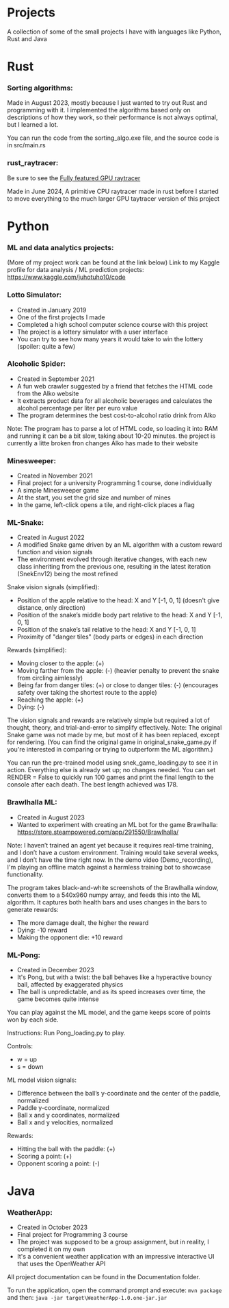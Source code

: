 # Projects
A collection of some of the small projects I have with languages like Python, Rust and Java

# Rust

### Sorting algorithms:

Made in August 2023, mostly because I just wanted to try out Rust and programming with it.
I implemented the algorithms based only on descriptions of how they work, so their performance is not always optimal, but I learned a lot.

You can run the code from the sorting_algo.exe file, and the source code is in src/main.rs

### rust_raytracer:

Be sure to see the [Fully featured GPU raytracer](https://github.com/juhotuho10/rust_GPU_raytracing)

Made in June 2024, A primitive CPU raytracer made in rust before I started to move everything to the much larger GPU taytracer version of this project

# Python

###  ML and data analytics projects:

(More of my project work can be found at the link below) Link to my Kaggle profile for data analysis / ML prediction projects:
https://www.kaggle.com/juhotuho10/code

### Lotto Simulator:

- Created in January 2019
- One of the first projects I made
- Completed a high school computer science course with this project
- The project is a lottery simulator with a user interface
- You can try to see how many years it would take to win the lottery (spoiler: quite a few)

###  Alcoholic Spider:

- Created in September 2021
- A fun web crawler suggested by a friend that fetches the HTML code from the Alko website
- It extracts product data for all alcoholic beverages and calculates the alcohol percentage per liter per euro value
- The program determines the best cost-to-alcohol ratio drink from Alko

Note: The program has to parse a lot of HTML code, so loading it into RAM and running it can be a bit slow, taking about 10-20 minutes. 
the project is currently a litte broken fron changes Alko has made to their website

###  Minesweeper:

- Created in November 2021
- Final project for a university Programming 1 course, done individually
- A simple Minesweeper game
- At the start, you set the grid size and number of mines
- In the game, left-click opens a tile, and right-click places a flag


###  ML-Snake:

- Created in August 2022
- A modified Snake game driven by an ML algorithm with a custom reward function and vision signals
- The environment evolved through iterative changes, with each new class inheriting from the previous one, resulting in the latest iteration (SnekEnv12) being the most refined

Snake vision signals (simplified):

- Position of the apple relative to the head: X and Y [-1, 0, 1] (doesn't give distance, only direction)
- Position of the snake’s middle body part relative to the head: X and Y [-1, 0, 1]
- Position of the snake’s tail relative to the head: X and Y [-1, 0, 1]
- Proximity of "danger tiles" (body parts or edges) in each direction

Rewards (simplified):

- Moving closer to the apple: (+)
- Moving farther from the apple: (-) (heavier penalty to prevent the snake from circling aimlessly)
- Being far from danger tiles: (+) or close to danger tiles: (-) (encourages safety over taking the shortest route to the apple)
- Reaching the apple: (+)
- Dying: (-)

The vision signals and rewards are relatively simple but required a lot of thought, theory, and trial-and-error to simplify effectively.
Note: The original Snake game was not made by me, but most of it has been replaced, except for rendering. (You can find the original game in original_snake_game.py if you're interested in comparing or trying to outperform the ML algorithm.)

You can run the pre-trained model using snek_game_loading.py to see it in action.
Everything else is already set up; no changes needed.
You can set RENDER = False to quickly run 100 games and print the final length to the console after each death.
The best length achieved was 178.


###  Brawlhalla ML:

- Created in August 2023
- Wanted to experiment with creating an ML bot for the game Brawlhalla: https://store.steampowered.com/app/291550/Brawlhalla/

Note: I haven’t trained an agent yet because it requires real-time training, and I don’t have a custom environment. Training would take several weeks, and I don’t have the time right now.
In the demo video (Demo_recording), I'm playing an offline match against a harmless training bot to showcase functionality.

The program takes black-and-white screenshots of the Brawlhalla window, converts them to a 540x960 numpy array, and feeds this into the ML algorithm.
It captures both health bars and uses changes in the bars to generate rewards:

- The more damage dealt, the higher the reward
- Dying: -10 reward
- Making the opponent die: +10 reward

###  ML-Pong:

- Created in December 2023
- It's Pong, but with a twist: the ball behaves like a hyperactive bouncy ball, affected by exaggerated physics
- The ball is unpredictable, and as its speed increases over time, the game becomes quite intense

You can play against the ML model, and the game keeps score of points won by each side.

Instructions:
Run Pong_loading.py to play.

Controls:

- w = up
- s = down

ML model vision signals:

- Difference between the ball’s y-coordinate and the center of the paddle, normalized
- Paddle y-coordinate, normalized
- Ball x and y coordinates, normalized
- Ball x and y velocities, normalized

Rewards:

- Hitting the ball with the paddle: (+)
- Scoring a point: (+)
- Opponent scoring a point: (-)

# Java

### WeatherApp:

- Created in October 2023
- Final project for Programming 3 course
- The project was supposed to be a group assignment, but in reality, I completed it on my own
- It's a convenient weather application with an impressive interactive UI that uses the OpenWeather API

All project documentation can be found in the Documentation folder.

To run the application, open the command prompt and execute:
```mvn package```
and then:
```java -jar target\WeatherApp-1.0.one-jar.jar```


